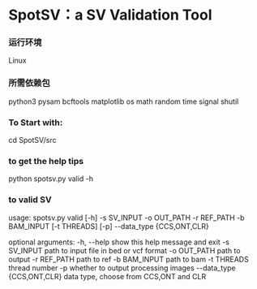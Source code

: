 # SpotSV：a SV Validation Tool
### 运行环境
Linux

### 所需依赖包
python3
pysam
bcftools
matplotlib
os
math
random
time
signal
shutil

### To Start with:
cd SpotSV/src

### to get the help tips
python spotsv.py valid -h

### to valid SV
usage: spotsv.py valid [-h] -s SV_INPUT -o OUT_PATH -r REF_PATH -b BAM_INPUT [-t THREADS] [-p] --data_type {CCS,ONT,CLR}

optional arguments:
  -h, --help            show this help message and exit
  -s SV_INPUT           path to input file in bed or vcf format
  -o OUT_PATH           path to output
  -r REF_PATH           path to ref
  -b BAM_INPUT          path to bam
  -t THREADS            thread number
  -p                    whether to output processing images
  --data_type {CCS,ONT,CLR}
                        data type, choose from CCS,ONT and CLR
